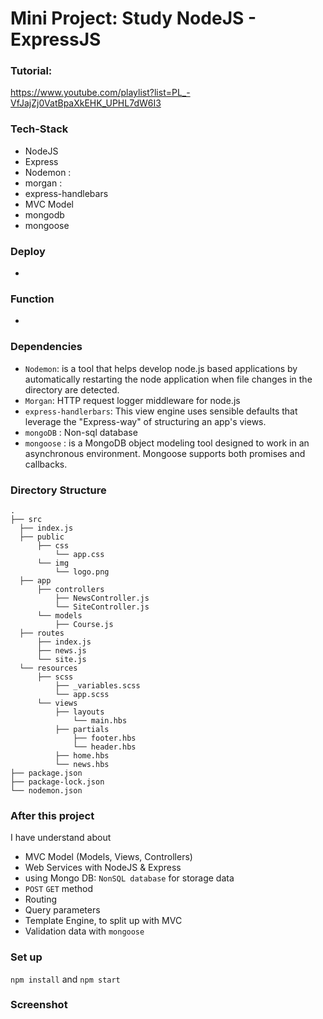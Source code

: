 # Mini Project: Study NodeJS - ExpressJS

### Tutorial:

https://www.youtube.com/playlist?list=PL_-VfJajZj0VatBpaXkEHK_UPHL7dW6I3

### Tech-Stack

- NodeJS
- Express
- Nodemon :
- morgan :
- express-handlebars
- MVC Model
- mongodb
- mongoose

### Deploy

-

### Function

-

### Dependencies

- `Nodemon`: is a tool that helps develop node.js based applications by automatically restarting the node application when file changes in the directory are detected.
- `Morgan`: HTTP request logger middleware for node.js
- `express-handlerbars`: This view engine uses sensible defaults that leverage the "Express-way" of structuring an app's views.
- `mongoDB` : Non-sql database
- `mongoose` : is a MongoDB object modeling tool designed to work in an asynchronous environment. Mongoose supports both promises and callbacks.

### Directory Structure

```
.
├── src
  ├── index.js
  ├── public
      ├── css
          └── app.css
      └── img
          └── logo.png
  ├── app
      ├── controllers
          ├── NewsController.js
          └── SiteController.js
      └── models
          ├── Course.js
  ├── routes
      ├── index.js
      ├── news.js
      └── site.js
  └── resources
      ├── scss
          ├── _variables.scss
          └── app.scss
      └── views
          ├── layouts
              └── main.hbs
          ├── partials
              ├── footer.hbs
              └── header.hbs
          ├── home.hbs
          └── news.hbs
├── package.json
├── package-lock.json
└── nodemon.json
```

### After this project

I have understand about

- MVC Model (Models, Views, Controllers)
- Web Services with NodeJS & Express
- using Mongo DB: `NonSQL database` for storage data
- `POST` `GET` method
- Routing
- Query parameters
- Template Engine, to split up with MVC
- Validation data with `mongoose`

### Set up

`npm install` and `npm start`

### Screenshot
